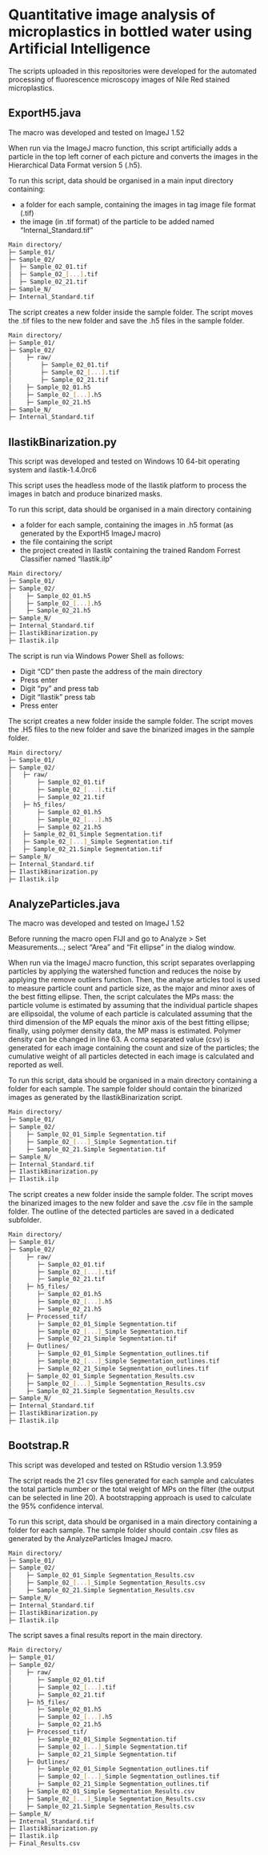# Quantitative image analysis of microplastics in bottled water using Artificial Intelligence

The scripts uploaded in this repositories were developed for the automated processing of fluorescence microscopy images of Nile Red stained microplastics.

## ExportH5.java
The macro was developed and tested on ImageJ 1.52

When run via the ImageJ macro function, this script artificially adds a particle in the top left corner of each picture and converts the images in the Hierarchical Data Format version 5 (.h5). 

To run this script, data should be organised in a main input directory containing:
- a  folder for each sample, containing the images in tag image file format (.tif)
- the image (in .tif format) of the particle to be added named “Internal_Standard.tif”

```bash
Main directory/
├─ Sample_01/
├─ Sample_02/
│  ├─ Sample_02_01.tif
│  ├─ Sample_02_[...].tif
│  ├─ Sample_02_21.tif
├─ Sample_N/
├─ Internal_Standard.tif
```

The script creates a new folder inside the sample folder. The script moves the .tif files to the new folder and save the .h5 files in the sample folder. 

```bash
Main directory/
├─ Sample_01/
├─ Sample_02/
│    ├─ raw/
│        ├─ Sample_02_01.tif
│        ├─ Sample_02_[...].tif
│        ├─ Sample_02_21.tif
│    ├─ Sample_02_01.h5
│    ├─ Sample_02_[...].h5
│    ├─ Sample_02_21.h5
├─ Sample_N/
├─ Internal_Standard.tif
```

## IlastikBinarization.py
This script was developed and tested on Windows 10 64-bit operating system and ilastik-1.4.0rc6

This script uses the headless mode of the Ilastik platform to process the images in batch and produce binarized masks.

To run this script, data should be organised in a main directory containing
- a  folder for each sample, containing the images in .h5 format (as generated by the ExportH5 ImageJ macro)
- the file containing the script 
- the project created in Ilastik containing the trained Random Forrest Classifier named “Ilastik.ilp”

```bash
Main directory/
├─ Sample_01/
├─ Sample_02/
│    ├─ Sample_02_01.h5
│    ├─ Sample_02_[...].h5
│    ├─ Sample_02_21.h5
├─ Sample_N/
├─ Internal_Standard.tif
├─ IlastikBinarization.py
├─ Ilastik.ilp
```

The script is run via Windows Power Shell as follows:
- Digit “CD” then paste the address of the main directory 
- Press enter
- Digit “py” and press tab
- Digit “Ilastik” press tab
- Press enter

The script creates a new folder inside the sample folder. The script moves the .H5 files to the new folder and save the binarized images in the sample folder.

```bash
Main directory/
├─ Sample_01/
├─ Sample_02/
│   ├─ raw/
│       ├─ Sample_02_01.tif
│       ├─ Sample_02_[...].tif
│       ├─ Sample_02_21.tif
│   ├─ h5_files/
│       ├─ Sample_02_01.h5
│       ├─ Sample_02_[...].h5
│       ├─ Sample_02_21.h5
│   ├─ Sample_02_01_Simple Segmentation.tif
│   ├─ Sample_02_[...]_Simple Segmentation.tif
│   ├─ Sample_02_21.Simple Segmentation.tif
├─ Sample_N/
├─ Internal_Standard.tif
├─ IlastikBinarization.py
├─ Ilastik.ilp
```

## AnalyzeParticles.java
The macro was developed and tested on ImageJ 1.52

Before running the macro open FIJI and go to Analyze > Set Measurements…;  select “Area” and “Fit ellipse” in the dialog window.

When run via the ImageJ macro function, this script separates overlapping particles by applying the watershed function and reduces the noise by applying the remove outliers function. Then, the analyse articles tool is used to measure particle count and particle size, as the major and minor axes of the best fitting ellipse. Then, the script calculates the MPs mass: the particle volume is estimated by assuming that the individual particle shapes are ellipsoidal, the volume of each particle is calculated assuming that the third dimension of the MP equals the minor axis of the best fitting ellipse; finally, using polymer density data, the MP mass is estimated. Polymer density can be changed in line 63. A coma separated value (csv) is generated for each image containing the count and size of the particles; the cumulative weight of all particles detected in each image is calculated and reported as well.

To run this script, data should be organised in a main directory containing a folder for each sample. The sample folder should contain the binarized images as generated by the IlastikBinarization script.

```bash
Main directory/
├─ Sample_01/
├─ Sample_02/
│    ├─ Sample_02_01_Simple Segmentation.tif
│    ├─ Sample_02_[...]_Simple Segmentation.tif
│    ├─ Sample_02_21.Simple Segmentation.tif
├─ Sample_N/
├─ Internal_Standard.tif
├─ IlastikBinarization.py
├─ Ilastik.ilp
```

The script creates a new folder inside the sample folder. The script moves the binarized images to the new folder and save the .csv file in the sample folder. The outline of the detected particles are saved in a dedicated subfolder.

```bash
Main directory/
├─ Sample_01/
├─ Sample_02/
│    ├─ raw/
│       ├─ Sample_02_01.tif
│       ├─ Sample_02_[...].tif
│       ├─ Sample_02_21.tif
│    ├─ h5_files/
│       ├─ Sample_02_01.h5
│       ├─ Sample_02_[...].h5
│       ├─ Sample_02_21.h5
│    ├─ Processed_tif/
│       ├─ Sample_02_01_Simple Segmentation.tif
│       ├─ Sample_02_[...]_Simple Segmentation.tif
│       ├─ Sample_02_21_Simple Segmentation.tif
│    ├─ Outlines/
│       ├─ Sample_02_01_Simple Segmentation_outlines.tif
│       ├─ Sample_02_[...]_Simple Segmentation_outlines.tif
│       ├─ Sample_02_21_Simple Segmentation_outlines.tif
│    ├─ Sample_02_01_Simple Segmentation_Results.csv
│    ├─ Sample_02_[...]_Simple Segmentation_Results.csv
│    ├─ Sample_02_21.Simple Segmentation_Results.csv
├─ Sample_N/
├─ Internal_Standard.tif
├─ IlastikBinarization.py
├─ Ilastik.ilp
```

## Bootstrap.R
This script was developed and tested on RStudio version 1.3.959

The script reads the 21 csv files generated for each sample and calculates the total particle number or the total weight of MPs on the filter (the output can be selected in line 20). A bootstrapping approach is used to calculate the 95% confidence interval.

To run this script, data should be organised in a main directory containing a folder for each sample. The sample folder should contain .csv files as generated by the AnalyzeParticles ImageJ macro.

```bash
Main directory/
├─ Sample_01/
├─ Sample_02/
│    ├─ Sample_02_01_Simple Segmentation_Results.csv
│    ├─ Sample_02_[...]_Simple Segmentation_Results.csv
│    ├─ Sample_02_21.Simple Segmentation_Results.csv
├─ Sample_N/
├─ Internal_Standard.tif
├─ IlastikBinarization.py
├─ Ilastik.ilp
```

The script saves a final results report in the main directory.

```bash
Main directory/
├─ Sample_01/
├─ Sample_02/
│    ├─ raw/
│       ├─ Sample_02_01.tif
│       ├─ Sample_02_[...].tif
│       ├─ Sample_02_21.tif
│    ├─ h5_files/
│       ├─ Sample_02_01.h5
│       ├─ Sample_02_[...].h5
│       ├─ Sample_02_21.h5
│    ├─ Processed_tif/
│       ├─ Sample_02_01_Simple Segmentation.tif
│       ├─ Sample_02_[...]_Simple Segmentation.tif
│       ├─ Sample_02_21_Simple Segmentation.tif
│    ├─ Outlines/
│       ├─ Sample_02_01_Simple Segmentation_outlines.tif
│       ├─ Sample_02_[...]_Simple Segmentation_outlines.tif
│       ├─ Sample_02_21_Simple Segmentation_outlines.tif
│    ├─ Sample_02_01_Simple Segmentation_Results.csv
│    ├─ Sample_02_[...]_Simple Segmentation_Results.csv
│    ├─ Sample_02_21.Simple Segmentation_Results.csv
├─ Sample_N/
├─ Internal_Standard.tif
├─ IlastikBinarization.py
├─ Ilastik.ilp
├─ Final_Results.csv
```
